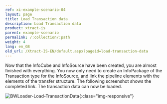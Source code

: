 ```yaml
---
ref: xi-example-scenario-04
layout: page
title: Load Transaction data
description: Load Transaction data
product: xtract-is
parent: example-scenario
permalink: /:collection/:path
weight: 4
lang: en_GB
old_url: /Xtract-IS-EN/default.aspx?pageid=load-transaction-data
---
```


Now that the InfoCube and InfoSource have been created, you are almost finished with everything. You now only need to create an InfoPackage of the Transaction type for the InfoSource, and link the pipeline elements with the elements of the transfer structure. The following screenshot shows the completed link. The transaction data can now be loaded.

![BWLoader-Load-TransactionData](/img/content/BWLoader-Load-TransactionData.png){:class="img-responsive"}
